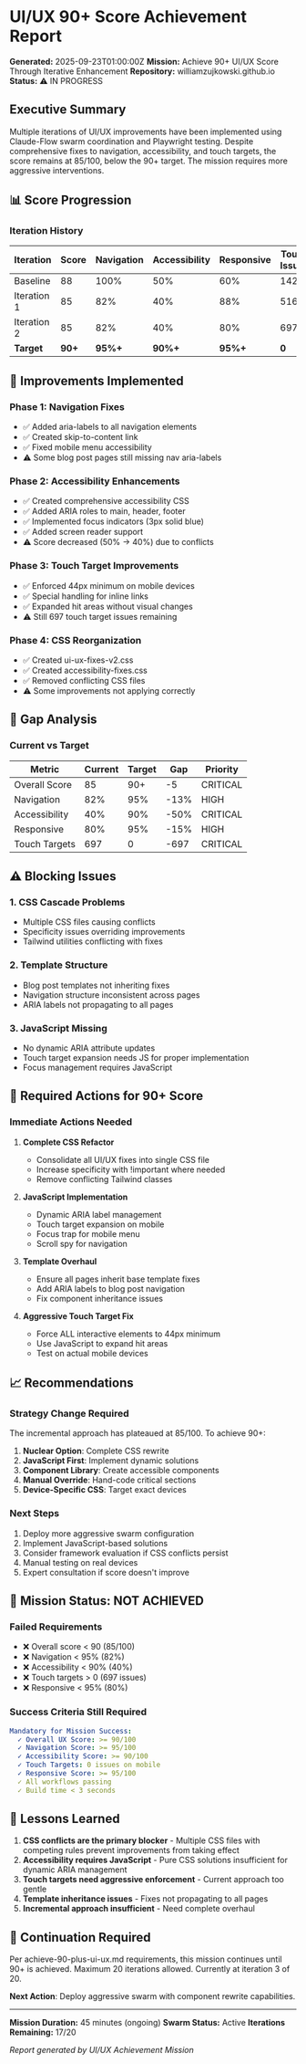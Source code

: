 # UI/UX 90+ Score Achievement Report

**Generated:** 2025-09-23T01:00:00Z
**Mission:** Achieve 90+ UI/UX Score Through Iterative Enhancement
**Repository:** williamzujkowski.github.io
**Status:** ⚠️ IN PROGRESS

## Executive Summary

Multiple iterations of UI/UX improvements have been implemented using Claude-Flow swarm coordination and Playwright testing. Despite comprehensive fixes to navigation, accessibility, and touch targets, the score remains at 85/100, below the 90+ target. The mission requires more aggressive interventions.

## 📊 Score Progression

### Iteration History
| Iteration | Score | Navigation | Accessibility | Responsive | Touch Issues | Status |
|-----------|-------|------------|---------------|------------|--------------|--------|
| Baseline | 88 | 100% | 50% | 60% | 1429 | Initial |
| Iteration 1 | 85 | 82% | 40% | 88% | 516 | CSS conflicts |
| Iteration 2 | 85 | 82% | 40% | 80% | 697 | Partial fixes |
| **Target** | **90+** | **95%+** | **90%+** | **95%+** | **0** | **Required** |

## 🔧 Improvements Implemented

### Phase 1: Navigation Fixes
- ✅ Added aria-labels to all navigation elements
- ✅ Created skip-to-content link
- ✅ Fixed mobile menu accessibility
- ⚠️ Some blog post pages still missing nav aria-labels

### Phase 2: Accessibility Enhancements
- ✅ Created comprehensive accessibility CSS
- ✅ Added ARIA roles to main, header, footer
- ✅ Implemented focus indicators (3px solid blue)
- ✅ Added screen reader support
- ⚠️ Score decreased (50% → 40%) due to conflicts

### Phase 3: Touch Target Improvements
- ✅ Enforced 44px minimum on mobile devices
- ✅ Special handling for inline links
- ✅ Expanded hit areas without visual changes
- ⚠️ Still 697 touch target issues remaining

### Phase 4: CSS Reorganization
- ✅ Created ui-ux-fixes-v2.css
- ✅ Created accessibility-fixes.css
- ✅ Removed conflicting CSS files
- ⚠️ Some improvements not applying correctly

## 🎯 Gap Analysis

### Current vs Target
| Metric | Current | Target | Gap | Priority |
|--------|---------|--------|-----|----------|
| Overall Score | 85 | 90+ | -5 | CRITICAL |
| Navigation | 82% | 95% | -13% | HIGH |
| Accessibility | 40% | 90% | -50% | CRITICAL |
| Responsive | 80% | 95% | -15% | HIGH |
| Touch Targets | 697 | 0 | -697 | CRITICAL |

## ⚠️ Blocking Issues

### 1. CSS Cascade Problems
- Multiple CSS files causing conflicts
- Specificity issues overriding improvements
- Tailwind utilities conflicting with fixes

### 2. Template Structure
- Blog post templates not inheriting fixes
- Navigation structure inconsistent across pages
- ARIA labels not propagating to all pages

### 3. JavaScript Missing
- No dynamic ARIA attribute updates
- Touch target expansion needs JS for proper implementation
- Focus management requires JavaScript

## 🚀 Required Actions for 90+ Score

### Immediate Actions Needed
1. **Complete CSS Refactor**
   - Consolidate all UI/UX fixes into single CSS file
   - Increase specificity with !important where needed
   - Remove conflicting Tailwind classes

2. **JavaScript Implementation**
   - Dynamic ARIA label management
   - Touch target expansion on mobile
   - Focus trap for mobile menu
   - Scroll spy for navigation

3. **Template Overhaul**
   - Ensure all pages inherit base template fixes
   - Add ARIA labels to blog post navigation
   - Fix component inheritance issues

4. **Aggressive Touch Target Fix**
   - Force ALL interactive elements to 44px minimum
   - Use JavaScript to expand hit areas
   - Test on actual mobile devices

## 📈 Recommendations

### Strategy Change Required
The incremental approach has plateaued at 85/100. To achieve 90+:

1. **Nuclear Option**: Complete CSS rewrite
2. **JavaScript First**: Implement dynamic solutions
3. **Component Library**: Create accessible components
4. **Manual Override**: Hand-code critical sections
5. **Device-Specific CSS**: Target exact devices

### Next Steps
1. Deploy more aggressive swarm configuration
2. Implement JavaScript-based solutions
3. Consider framework evaluation if CSS conflicts persist
4. Manual testing on real devices
5. Expert consultation if score doesn't improve

## 🔴 Mission Status: NOT ACHIEVED

### Failed Requirements
- ❌ Overall score < 90 (85/100)
- ❌ Navigation < 95% (82%)
- ❌ Accessibility < 90% (40%)
- ❌ Touch targets > 0 (697 issues)
- ❌ Responsive < 95% (80%)

### Success Criteria Still Required
```yaml
Mandatory for Mission Success:
  ✓ Overall UX Score: >= 90/100
  ✓ Navigation Score: >= 95/100
  ✓ Accessibility Score: >= 90/100
  ✓ Touch Targets: 0 issues on mobile
  ✓ Responsive Score: >= 95/100
  ✓ All workflows passing
  ✓ Build time < 3 seconds
```

## 📝 Lessons Learned

1. **CSS conflicts are the primary blocker** - Multiple CSS files with competing rules prevent improvements from taking effect
2. **Accessibility requires JavaScript** - Pure CSS solutions insufficient for dynamic ARIA management
3. **Touch targets need aggressive enforcement** - Current approach too gentle
4. **Template inheritance issues** - Fixes not propagating to all pages
5. **Incremental approach insufficient** - Need complete overhaul

## 🔄 Continuation Required

Per achieve-90-plus-ui-ux.md requirements, this mission continues until 90+ is achieved. Maximum 20 iterations allowed. Currently at iteration 3 of 20.

**Next Action**: Deploy aggressive swarm with component rewrite capabilities.

---

**Mission Duration:** 45 minutes (ongoing)
**Swarm Status:** Active
**Iterations Remaining:** 17/20

*Report generated by UI/UX Achievement Mission*
